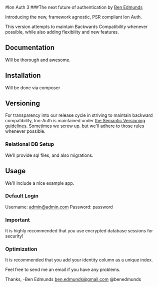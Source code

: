#Ion Auth 3
###The next future of authentication
by [Ben Edmunds](http://benedmunds.com)

Introducing the new, framework agnostic, PSR compliant Ion Auth.

This version attempts to maintain Backwards Compatibility whenever possible, while also adding flexibility and new features.

## Documentation
Will be thorough and awesome.

## Installation
Will be done via composer

## Versioning
For transparency into our release cycle in striving to maintain backward compatibility, Ion-Auth is
maintained under [the Semantic Versioning guidelines](http://www.semver.org). Sometimes we screw up. but we'll adhere to
those rules whenever possible.

### Relational DB Setup
We'll provide sql files, and also migrations.

## Usage
We'll include a nice example app.

### Default Login
Username: admin@admin.com
Password: password


### Important
It is highly recommended that you use encrypted database sessions for security!


### Optimization
It is recommended that you add your identity column as a unique index.


Feel free to send me an email if you have any problems.


Thanks,
-Ben Edmunds
 ben.edmunds@gmail.com
 @benedmunds

